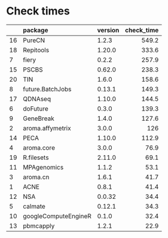 # Check times

|   |package              |version | check_time|
|:--|:--------------------|:-------|----------:|
|16 |PureCN               |1.2.3   |      549.2|
|18 |Repitools            |1.20.0  |      333.6|
|7  |fiery                |0.2.2   |      257.9|
|15 |PSCBS                |0.62.0  |      238.3|
|20 |TIN                  |1.6.0   |      158.6|
|8  |future.BatchJobs     |0.13.1  |      149.3|
|17 |QDNAseq              |1.10.0  |      144.5|
|6  |doFuture             |0.3.0   |      139.3|
|9  |GeneBreak            |1.4.0   |      127.6|
|2  |aroma.affymetrix     |3.0.0   |        126|
|14 |PECA                 |1.10.0  |      112.9|
|4  |aroma.core           |3.0.0   |       76.9|
|19 |R.filesets           |2.11.0  |       69.1|
|11 |MPAgenomics          |1.1.2   |       53.1|
|3  |aroma.cn             |1.6.1   |       41.7|
|1  |ACNE                 |0.8.1   |       41.4|
|12 |NSA                  |0.0.32  |       34.4|
|5  |calmate              |0.12.1  |       34.3|
|10 |googleComputeEngineR |0.1.0   |       32.4|
|13 |pbmcapply            |1.2.1   |       22.9|


